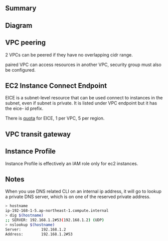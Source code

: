 ## Summary



## Diagram





## VPC peering

2 VPCs can be peered if they have no overlapping cidr range.

paired VPC can access resources in another VPC, security group must also be configured.


## EC2 Instance Connect Endpoint

EICE is a subnet-level resource that can be used connect to instances in the subnet, even if subnet is private. It is listed under VPC endpoint but it has the eice- id prefix.

There is [quota](https://docs.aws.amazon.com/AWSEC2/latest/UserGuide/eice-quotas.html) for EICE, 1 per VPC, 5 per region.

## VPC transit gateway


## Instance Profile

Instance Profile is effectively an IAM role only for ec2 instances.

## Notes

When you use DNS related CLI on an internal ip address, it will go to lookup a private DNS server, which is on one of the reserved private address.
```sh
> hostname
ip-192-168-1-5.ap-northeast-1.compute.internal
> dig $(hostname)
;; SERVER: 192.168.1.2#53(192.168.1.2) (UDP)
> nslookup $(hostname)
Server:         192.168.1.2
Address:        192.168.1.2#53
```
